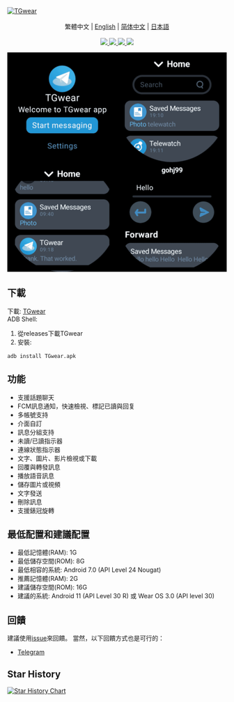 <a href="https://github.com/TGwear/TGwear">
<img src="https://socialify.git.ci/TGwear/TGwear/image?description=1&descriptionEditable=%E9%81%A9%E7%94%A8%E6%96%BC%E5%AE%89%E5%8D%93%E6%89%8B%E9%8C%B6%E7%9A%84%E7%AC%AC%E4%B8%89%E6%96%B9telegram%E5%AE%A2%E6%88%B6%E7%AB%AF&font=KoHo&forks=1&issues=1&logo=https://github.com/TGwear/TGwear/blob/master/TGwear.png?raw=true?raw=true&name=1&owner=1&pattern=Circuit%20Board&pulls=1&stargazers=1&theme=Auto" alt="TGwear" />
</a>

<div align="center">
  <br/>
  <div>
      繁體中文 | <a href="./README.md">English</a> | <a href="./README.zh-CN.md">简体中文</a> | <a href="./README.ja-JP.md">日本語</a>
  </div>
  <br/>

<div>
    <a href="https://github.com/TGwear/TGwear/blob/master/LICENSE">
      <img
        src="https://img.shields.io/github/license/TGwear/TGwear?style=flat-square"
      />
    </a >
    <a href="https://github.com/TGwear/TGwear/releases">
      <img
        src="https://img.shields.io/github/downloads/TGwear/TGwear/total?style=flat-square"
      />  
    </a >
    <a href="https://apt.izzysoft.de/fdroid/index/apk/TGwear">
      <img
        src="https://img.shields.io/endpoint?url=https://apt.izzysoft.de/fdroid/api/v1/shield/TGwear&style=flat-square"
      />  
    </a >
	<a href="https://github.com/MShawon/github-clone-count-badge">
      <img
        src="https://img.shields.io/badge/dynamic/json?color=success&label=Views&query=count&url=https://gist.githubusercontent.com/TGwear/684cffa329b5078706dce53f396d67bb/raw/traffic.json&logo=github&style=flat-square"
      />  
    </a >
  </div>
</div>

![Screenshot](Screenshot.png)

## 下載

下載: [TGwear](https://github.com/TGwear/TGwear/releases)  
ADB Shell:

1. 從releases下載TGwear
2. 安裝:

```shell
adb install TGwear.apk
```

## 功能

- 支援話題聊天
- FCM訊息通知，快速檢視、標記已讀與回复
- 多帳號支持
- 介面自訂
- 訊息分組支持
- 未讀/已讀指示器
- 連線狀態指示器
- 文字、圖片、影片檢視或下載
- 回覆與轉發訊息
- 播放語音訊息
- 儲存圖片或視頻
- 文字發送
- 刪除訊息
- 支援錶冠旋轉

## 最低配置和建議配置

- 最低記憶體(RAM): 1G
- 最低儲存空間(ROM): 8G
- 最低相容的系統: Android 7.0 (API Level 24 Nougat)
- 推薦記憶體(RAM): 2G
- 建議儲存空間(ROM): 16G
- 建議的系統: Android 11 (API Level 30 R) 或 Wear OS 3.0 (API level 30)

## 回饋

建議使用[issue](https://github.com/TGwear/TGwear/issues)來回饋。
當然，以下回饋方式也是可行的：

- [Telegram](https://t.me/teleTGwear)

## Star History

<a href="https://star-history.com/#TGwear/TGwear&Date">
 <picture>
   <source media="(prefers-color-scheme: dark)" srcset="https://api.star-history.com/svg?repos=TGwear/TGwear&type=Date&theme=dark" />
   <source media="(prefers-color-scheme: light)" srcset="https://api.star-history.com/svg?repos=TGwear/TGwear&type=Date" />
   <img alt="Star History Chart" src="https://api.star-history.com/svg?repos=TGwear/TGwear&type=Date" />
 </picture>
</a>

